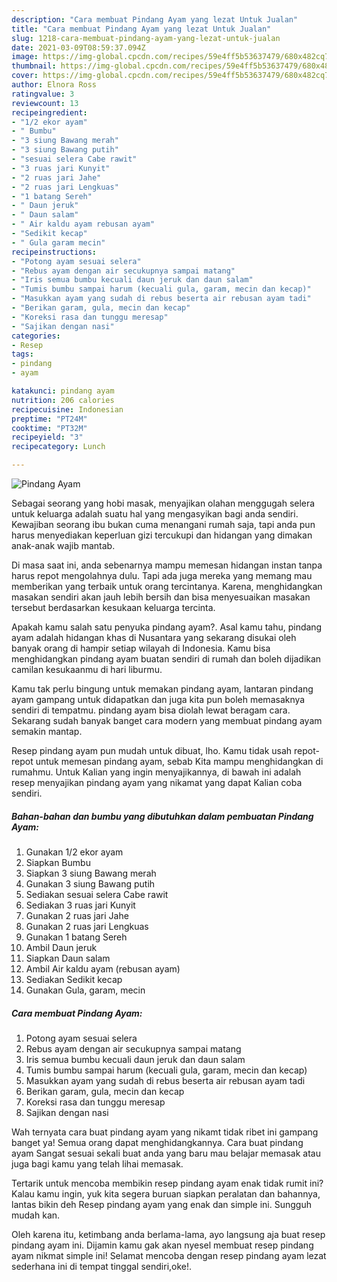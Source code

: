 ```yaml
---
description: "Cara membuat Pindang Ayam yang lezat Untuk Jualan"
title: "Cara membuat Pindang Ayam yang lezat Untuk Jualan"
slug: 1218-cara-membuat-pindang-ayam-yang-lezat-untuk-jualan
date: 2021-03-09T08:59:37.094Z
image: https://img-global.cpcdn.com/recipes/59e4ff5b53637479/680x482cq70/pindang-ayam-foto-resep-utama.jpg
thumbnail: https://img-global.cpcdn.com/recipes/59e4ff5b53637479/680x482cq70/pindang-ayam-foto-resep-utama.jpg
cover: https://img-global.cpcdn.com/recipes/59e4ff5b53637479/680x482cq70/pindang-ayam-foto-resep-utama.jpg
author: Elnora Ross
ratingvalue: 3
reviewcount: 13
recipeingredient:
- "1/2 ekor ayam"
- " Bumbu"
- "3 siung Bawang merah"
- "3 siung Bawang putih"
- "sesuai selera Cabe rawit"
- "3 ruas jari Kunyit"
- "2 ruas jari Jahe"
- "2 ruas jari Lengkuas"
- "1 batang Sereh"
- " Daun jeruk"
- " Daun salam"
- " Air kaldu ayam rebusan ayam"
- "Sedikit kecap"
- " Gula garam mecin"
recipeinstructions:
- "Potong ayam sesuai selera"
- "Rebus ayam dengan air secukupnya sampai matang"
- "Iris semua bumbu kecuali daun jeruk dan daun salam"
- "Tumis bumbu sampai harum (kecuali gula, garam, mecin dan kecap)"
- "Masukkan ayam yang sudah di rebus beserta air rebusan ayam tadi"
- "Berikan garam, gula, mecin dan kecap"
- "Koreksi rasa dan tunggu meresap"
- "Sajikan dengan nasi"
categories:
- Resep
tags:
- pindang
- ayam

katakunci: pindang ayam 
nutrition: 206 calories
recipecuisine: Indonesian
preptime: "PT24M"
cooktime: "PT32M"
recipeyield: "3"
recipecategory: Lunch

---
```



![Pindang Ayam](https://img-global.cpcdn.com/recipes/59e4ff5b53637479/680x482cq70/pindang-ayam-foto-resep-utama.jpg)

Sebagai seorang yang hobi masak, menyajikan olahan menggugah selera untuk keluarga adalah suatu hal yang mengasyikan bagi anda sendiri. Kewajiban seorang ibu bukan cuma menangani rumah saja, tapi anda pun harus menyediakan keperluan gizi tercukupi dan hidangan yang dimakan anak-anak wajib mantab.

Di masa  saat ini, anda sebenarnya mampu memesan hidangan instan tanpa harus repot mengolahnya dulu. Tapi ada juga mereka yang memang mau memberikan yang terbaik untuk orang tercintanya. Karena, menghidangkan masakan sendiri akan jauh lebih bersih dan bisa menyesuaikan masakan tersebut berdasarkan kesukaan keluarga tercinta. 



Apakah kamu salah satu penyuka pindang ayam?. Asal kamu tahu, pindang ayam adalah hidangan khas di Nusantara yang sekarang disukai oleh banyak orang di hampir setiap wilayah di Indonesia. Kamu bisa menghidangkan pindang ayam buatan sendiri di rumah dan boleh dijadikan camilan kesukaanmu di hari liburmu.

Kamu tak perlu bingung untuk memakan pindang ayam, lantaran pindang ayam gampang untuk didapatkan dan juga kita pun boleh memasaknya sendiri di tempatmu. pindang ayam bisa diolah lewat beragam cara. Sekarang sudah banyak banget cara modern yang membuat pindang ayam semakin mantap.

Resep pindang ayam pun mudah untuk dibuat, lho. Kamu tidak usah repot-repot untuk memesan pindang ayam, sebab Kita mampu menghidangkan di rumahmu. Untuk Kalian yang ingin menyajikannya, di bawah ini adalah resep menyajikan pindang ayam yang nikamat yang dapat Kalian coba sendiri.

<!--inarticleads1-->

##### Bahan-bahan dan bumbu yang dibutuhkan dalam pembuatan Pindang Ayam:

1. Gunakan 1/2 ekor ayam
1. Siapkan  Bumbu
1. Siapkan 3 siung Bawang merah
1. Gunakan 3 siung Bawang putih
1. Sediakan sesuai selera Cabe rawit
1. Sediakan 3 ruas jari Kunyit
1. Gunakan 2 ruas jari Jahe
1. Gunakan 2 ruas jari Lengkuas
1. Gunakan 1 batang Sereh
1. Ambil  Daun jeruk
1. Siapkan  Daun salam
1. Ambil  Air kaldu ayam (rebusan ayam)
1. Sediakan Sedikit kecap
1. Gunakan  Gula, garam, mecin




<!--inarticleads2-->

##### Cara membuat Pindang Ayam:

1. Potong ayam sesuai selera
1. Rebus ayam dengan air secukupnya sampai matang
1. Iris semua bumbu kecuali daun jeruk dan daun salam
1. Tumis bumbu sampai harum (kecuali gula, garam, mecin dan kecap)
1. Masukkan ayam yang sudah di rebus beserta air rebusan ayam tadi
1. Berikan garam, gula, mecin dan kecap
1. Koreksi rasa dan tunggu meresap
1. Sajikan dengan nasi




Wah ternyata cara buat pindang ayam yang nikamt tidak ribet ini gampang banget ya! Semua orang dapat menghidangkannya. Cara buat pindang ayam Sangat sesuai sekali buat anda yang baru mau belajar memasak atau juga bagi kamu yang telah lihai memasak.

Tertarik untuk mencoba membikin resep pindang ayam enak tidak rumit ini? Kalau kamu ingin, yuk kita segera buruan siapkan peralatan dan bahannya, lantas bikin deh Resep pindang ayam yang enak dan simple ini. Sungguh mudah kan. 

Oleh karena itu, ketimbang anda berlama-lama, ayo langsung aja buat resep pindang ayam ini. Dijamin kamu gak akan nyesel membuat resep pindang ayam nikmat simple ini! Selamat mencoba dengan resep pindang ayam lezat sederhana ini di tempat tinggal sendiri,oke!.

